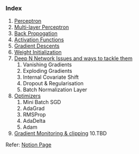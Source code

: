 ### Index
1. [Perceptron](https://www.notion.so/Deep-Learning-1247bc591a004506a6957bfadade5893)
2. [Multi-layer Perceptron](https://www.notion.so/Deep-Learning-1247bc591a004506a6957bfadade5893)
3. [Back Propogation](https://www.notion.so/Deep-Learning-1247bc591a004506a6957bfadade5893)
4. [Activation Functions](https://www.notion.so/Deep-Learning-1247bc591a004506a6957bfadade5893)
5. [Gradient Descents](https://www.notion.so/Deep-Learning-1247bc591a004506a6957bfadade5893)
6. [Weight Initialization](https://www.notion.so/Deep-Learning-1247bc591a004506a6957bfadade5893)
7. [Deep N Network Issues and ways to tackle them](https://www.notion.so/Deep-Learning-1247bc591a004506a6957bfadade5893)
   1. Vanishing Gradients
   2. Exploding Gradients
   3. Internal Covariate Shift
   4. Dropout & Regularisation
   5. Batch Normalization Layer
8. [Optimizers](https://www.notion.so/Deep-Learning-1247bc591a004506a6957bfadade5893)
   1. Mini Batch SGD
   2. AdaGrad
   3. RMSProp
   4. AdaDelta
   5. Adam
9. [Gradient Monitoring & clipping](https://www.notion.so/Deep-Learning-1247bc591a004506a6957bfadade5893)
10.TBD

Refer: [Notion Page](https://kmistri.notion.site/Deep-Learning-1247bc591a004506a6957bfadade5893)
